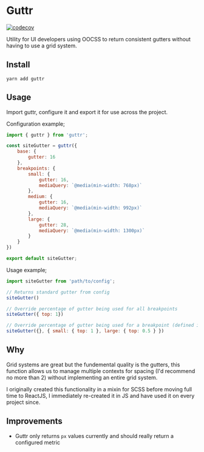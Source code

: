 # Guttr

[![codecov](https://codecov.io/gh/Loque-/guttr/branch/master/graph/badge.svg)](https://codecov.io/gh/Loque-/guttr)

Utility for UI developers using OOCSS to return consistent gutters without having to use a grid system.


## Install

`yarn add guttr`


## Usage

Import guttr, configure it and export it for use across the project.


Configuration example;

```js
import { guttr } from 'guttr';

const siteGutter = guttr({
    base: {
        gutter: 16
    },
    breakpoints: {
        small: {
            gutter: 16,
            mediaQuery: `@media(min-width: 768px)`
        },
        medium: {
            gutter: 16,
            mediaQuery: `@media(min-width: 992px)`
        },
        large: {
            gutter: 28,
            mediaQuery: `@media(min-width: 1300px)`
        }
    }
})

export default siteGutter;

```

Usage example;

```js
import siteGutter from 'path/to/config';

// Returns standard gutter from config
siteGutter()

// Override percentage of gutter being used for all breakpoints
siteGutter({ top: 1})

// Override percentage of gutter being used for a breakpoint (defined in the configuration) until reset
siteGutter({}, { small: { top: 1 }, large: { top: 0.5 } })

```

## Why

Grid systems are great but the fundemental quality is the gutters, this function allows us to manage multiple contexts for spacing (I'd recommend no more than 2) without implementing an entire grid system.

I originally created this functionality in a mixin for SCSS before moving full time to ReactJS, I immediately re-created it in JS and have used it on every project since.

## Improvements

- Guttr only returns `px` values currently and should really return a configured metric
